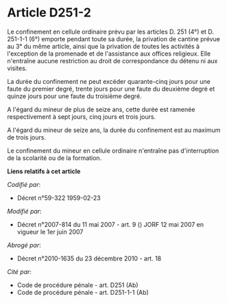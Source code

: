 # Article D251-2

Le confinement en cellule ordinaire prévu par les articles D. 251 (4°) et D. 251-1-1 (6°) emporte pendant toute sa durée, la
privation de cantine prévue au 3° du même article, ainsi que la privation de toutes les activités à l'exception de la
promenade et de l'assistance aux offices religieux. Elle n'entraîne aucune restriction au droit de correspondance du détenu
ni aux visites.

La durée du confinement ne peut excéder quarante-cinq jours pour une faute du premier degré, trente jours pour une faute du
deuxième degré et quinze jours pour une faute du troisième degré.

A l'égard du mineur de plus de seize ans, cette durée est ramenée respectivement à sept jours, cinq jours et trois jours.

A l'égard du mineur de seize ans, la durée du confinement est au maximum de trois jours.

Le confinement du mineur en cellule ordinaire n'entraîne pas d'interruption de la scolarité ou de la formation.

**Liens relatifs à cet article**

_Codifié par_:

  - Décret n°59-322 1959-02-23

_Modifié par_:

  - Décret n°2007-814 du 11 mai 2007 - art. 9 () JORF 12 mai 2007 en vigueur le 1er juin 2007

_Abrogé par_:

  - Décret n°2010-1635 du 23 décembre 2010 - art. 18

_Cité par_:

  - Code de procédure pénale - art. D251 (Ab)
  - Code de procédure pénale - art. D251-1-1 (Ab)
